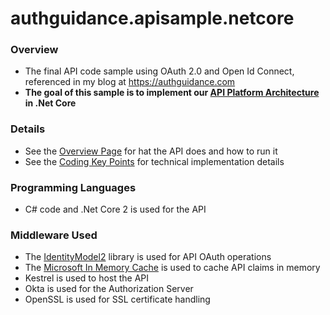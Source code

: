 # authguidance.apisample.netcore

### Overview

* The final API code sample using OAuth 2.0 and Open Id Connect, referenced in my blog at https://authguidance.com
* **The goal of this sample is to implement our [API Platform Architecture](https://authguidance.com/2019/03/24/api-platform-design/) in .Net Core**

### Details

* See the [Overview Page](http://authguidance.com/2018/01/05/net-core-code-sample-overview/) for hat the API does and how to run it
* See the [Coding Key Points](http://authguidance.com/2018/01/06/net-core-api-key-coding-points/) for technical implementation details

### Programming Languages

* C# code and .Net Core 2 is used for the API

### Middleware Used

* The [IdentityModel2](https://github.com/IdentityModel/IdentityModel2) library is used for API OAuth operations
* The [Microsoft In Memory Cache](https://docs.microsoft.com/en-us/aspnet/core/performance/caching/memory?view=aspnetcore-2.2) is used to cache API claims in memory
* Kestrel is used to host the API
* Okta is used for the Authorization Server
* OpenSSL is used for SSL certificate handling
